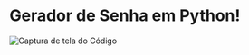 # Gerador de Senha em Python!

![Captura de tela do Código](https://github.com/KrlIgnacio/gerador_senha_python/assets/142948564/152f0e2b-b275-4029-a7a6-49e1bb8b10c1)
